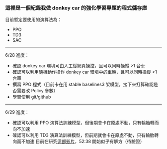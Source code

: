 ### 這裡是一個紀錄我做 donkey car 的強化學習專題的程式儲存庫

目前暫定要使用的演算法為：
- PPO
- TD3
- SAC
---
6/28 進度：
- 確認 donkey car 環境可由人工從網頁操控，且可以同時操縱 >1 台車
- 確認可以利用隨機動作操作 donkey car 環境中的車輛，且可以同時操縱 >1 台車
- 撰寫 PPO 程式（目前卡在用 stable baselines3 架模型，接下來打算確認是否需要改 Policy 參數）
- 學習使用 git/github
---
6/29 進度：
- 確認可以利用 PPO 演算法訓練模型，但後期會卡在原處不動，只有輪胎轉而向不加速
- 確認可以利用 TD3 演算法訓練模型，但前期就會卡在原處不動，只有輪胎轉向而不加速
目前在研究[這部影片](https://www.youtube.com/watch?v=ngK33h00iBE)，52:38 開始似乎有解方（待驗證）

